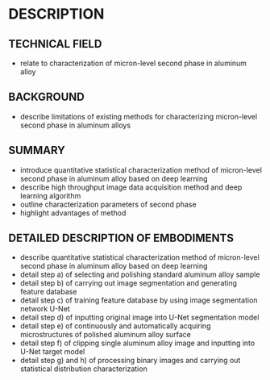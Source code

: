 # DESCRIPTION

## TECHNICAL FIELD

- relate to characterization of micron-level second phase in aluminum alloy

## BACKGROUND

- describe limitations of existing methods for characterizing micron-level second phase in aluminum alloys

## SUMMARY

- introduce quantitative statistical characterization method of micron-level second phase in aluminum alloy based on deep learning
- describe high throughput image data acquisition method and deep learning algorithm
- outline characterization parameters of second phase
- highlight advantages of method

## DETAILED DESCRIPTION OF EMBODIMENTS

- describe quantitative statistical characterization method of micron-level second phase in aluminum alloy based on deep learning
- detail step a) of selecting and polishing standard aluminum alloy sample
- detail step b) of carrying out image segmentation and generating feature database
- detail step c) of training feature database by using image segmentation network U-Net
- detail step d) of inputting original image into U-Net segmentation model
- detail step e) of continuously and automatically acquiring microstructures of polished aluminum alloy surface
- detail step f) of clipping single aluminum alloy image and inputting into U-Net target model
- detail step g) and h) of processing binary images and carrying out statistical distribution characterization

